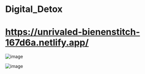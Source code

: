 # Digital_Detox

# https://unrivaled-bienenstitch-167d6a.netlify.app/

![image](https://github.com/user-attachments/assets/9d689e57-1c1a-4e3f-99a6-f0f50369e813)

![image](https://github.com/user-attachments/assets/bd928733-b5b9-4fb5-92f5-da9a552a42d2)



